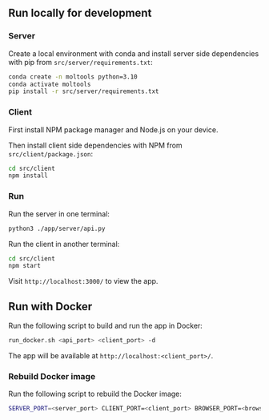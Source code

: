 ## Run locally for development

### Server

Create a local environment with conda and install server side dependencies with pip from `src/server/requirements.txt`:

```bash
conda create -n moltools python=3.10
conda activate moltools
pip install -r src/server/requirements.txt
```

### Client

First install NPM package manager and Node.js on your device.

Then install client side dependencies with NPM from `src/client/package.json`:

```bash
cd src/client
npm install
```

### Run

Run the server in one terminal:

```bash
python3 ./app/server/api.py
```

Run the client in another terminal:

```bash
cd src/client
npm start
```

Visit `http://localhost:3000/` to view the app.

## Run with Docker

Run the following script to build and run the app in Docker:

```bash
run_docker.sh <api_port> <client_port> -d
```

The app will be available at `http://localhost:<client_port>/`.

### Rebuild Docker image

Run the following script to rebuild the Docker image:

```bash
SERVER_PORT=<server_port> CLIENT_PORT=<client_port> BROWSER_PORT=<browser_port> DATABASE_PORT=<database_port> docker-compose build
```